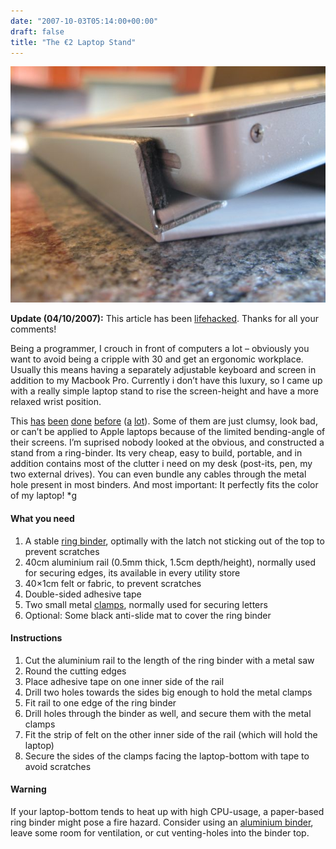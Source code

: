 ```yaml
---
date: "2007-10-03T05:14:00+00:00"
draft: false
title: "The €2 Laptop Stand"
---
```

![image](images/IMG_0911.jpg)

**Update (04/10/2007):** This article has been
[lifehacked](http://lifehacker.com/software/diy/make-your-own-ring-binder-laptop-stand-306896.php).
Thanks for all your comments!

Being a programmer, I crouch in front of computers a lot –
obviously you want to avoid being a cripple with 30 and get an
ergonomic workplace. Usually this means having a separately
adjustable keyboard and screen in addition to my Macbook Pro.
Currently i don’t have this luxury, so I came up with a really
simple laptop stand to rise the screen-height and have a more
relaxed wrist position.

This
[has](http://www.flickr.com/photos/lazymonster/sets/72157600216024220/)
[been](http://ikeahacker.blogspot.com/2007/06/need-laptop-desk-diy-your-own-stand.html)
[done](http://erik.vandermey.net/WoodStand/woodstand.html)
[before](http://www.instructables.com/id/Angle-Bracket-Laptop-Stand/)
([a](http://netwalker.nl/2007/02/11/low-cost-diy-laptop-stand-in-15-minutes/)
[lot](http://www.flickr.com/photos/jazz83/212467035/in/set-72157594231550776/)).
Some of them are just clumsy, look bad, or can’t be applied to
Apple laptops because of the limited bending-angle of their
screens. I’m suprised nobody looked at the obvious, and constructed
a stand from a ring-binder. Its very cheap, easy to build,
portable, and in addition contains most of the clutter i need on my
desk (post-its, pen, my two external drives). You can even bundle
any cables through the metal hole present in most binders. And most
important: It perfectly fits the color of my laptop! \*g

#### What you need

1.  A stable
    [ring binder](http://www.nicetoys.com/images/saunders12530_RingBindersm.jpg),
    optimally with the latch not sticking out of the top to prevent
    scratches
2.  40cm aluminium rail (0.5mm thick, 1.5cm depth/height), normally
    used for securing edges, its available in every utility store
3.  40×1cm felt or fabric, to prevent scratches
4.  Double-sided adhesive tape
5.  Two small metal
    [clamps](http://www.bueromarkt-ag.de/bilder/250/28161.jpg),
    normally used for securing letters
6.  Optional: Some black anti-slide mat to cover the ring binder

#### Instructions

1.  Cut the aluminium rail to the length of the ring binder with a
    metal saw
2.  Round the cutting edges
3.  Place adhesive tape on one inner side of the rail
4.  Drill two holes towards the sides big enough to hold the metal
    clamps
5.  Fit rail to one edge of the ring binder
6.  Drill holes through the binder as well, and secure them with
    the metal clamps
7.  Fit the strip of felt on the other inner side of the rail
    (which will hold the laptop)
8.  Secure the sides of the clamps facing the laptop-bottom with
    tape to avoid scratches

#### Warning

If your laptop-bottom tends to heat up with high CPU-usage, a
paper-based ring binder might pose a fire hazard. Consider using an
[aluminium binder](http://www.nicetoys.com/images/saunders12530_RingBindersm.jpg),
leave some room for ventilation, or cut venting-holes into the
binder top.